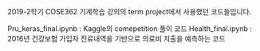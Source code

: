 2019-2학기 COSE362 기계학습 강의의 term project에서 사용했던 코드들입니다.

Pru_keras_final.ipynb : Kaggle의 comepetition 풀이 코드 
Health_final.ipynb : 2016년 건강보험 가입자 진료내역을 기반으로 의료비 지출을 예측하는 코드
